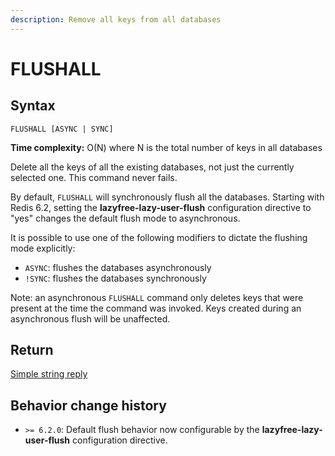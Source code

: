 ```yaml
---
description: Remove all keys from all databases
---
```


# FLUSHALL

## Syntax

    FLUSHALL [ASYNC | SYNC]

**Time complexity:** O(N) where N is the total number of keys in all databases

Delete all the keys of all the existing databases, not just the currently selected one.
This command never fails.

By default, `FLUSHALL` will synchronously flush all the databases.
Starting with Redis 6.2, setting the **lazyfree-lazy-user-flush** configuration directive to "yes" changes the default flush mode to asynchronous.

It is possible to use one of the following modifiers to dictate the flushing mode explicitly:

* `ASYNC`: flushes the databases asynchronously
* `!SYNC`: flushes the databases synchronously

Note: an asynchronous `FLUSHALL` command only deletes keys that were present at the time the command was invoked. Keys created during an asynchronous flush will be unaffected.

## Return

[Simple string reply](https://redis.io/docs/reference/protocol-spec#resp-simple-strings)

## Behavior change history

*   `>= 6.2.0`: Default flush behavior now configurable by the **lazyfree-lazy-user-flush** configuration directive. 